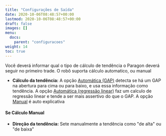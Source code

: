 ```yaml
---
title: "Configurações de Saída"
date: 2020-10-06T08:48:57+00:00
lastmod: 2020-10-06T08:48:57+00:00
draft: false
images: []
menu:
  docs:
    parent: "configuracoes"
weight: 14
toc: true
---
```


Você deverá informar qual o tipo de cálculo de tendência o Paragon deverá seguir no primeiro trade. O robô suporta cálculo automatico, ou manual

- **Cálculo da tendência:** A opção <u>Automática (GAP)</u> detecta se há um GAP na abertura para cima ou para baixo, e usa essa informação como tendência. A opção <u>Automática (regressão linear)</u> faz um calculo de regressão linear e tende a ser mais assertivo do que o GAP. A opção <u>Manual</u> é auto explicativa

#### Se Cálculo Manual

- **Direção da tendência:** Sete manualmente a tendência como "de alta" ou "de baixa"